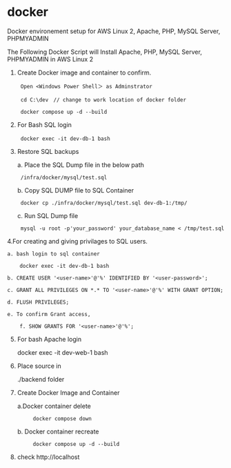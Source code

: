 # docker
Docker environement setup for AWS Linux 2, Apache, PHP, MySQL Server, PHPMYADMIN

The Following Docker Script will Install Apache, PHP, MySQL Server, PHPMYADMIN in AWS Linux 2

1. Create Docker image and container to confirm.
	
 		Open <Windows Power Shell＞ as Adminstrator
	
 		cd C:\dev　// change to work location of docker folder		
	
 		docker compose up -d --build


2. For Bash SQL login															

		docker exec -it dev-db-1 bash　


3. Restore SQL backups
	
   	a. Place the SQL Dump file in the below path
	
  		/infra/docker/mysql/test.sql	

   	b. Copy SQL DUMP file to SQL Container
	
  		docker cp ./infra/docker/mysql/test.sql dev-db-1:/tmp/	
	
 	c. Run SQL Dump file
	
  		mysql -u root -p'your_password' your_database_name < /tmp/test.sql


4.For creating and giving privilages to SQL users.

  	a. bash login to sql container
  
		docker exec -it dev-db-1 bash
  
  	b. CREATE USER '<user-name>'@'%' IDENTIFIED BY '<user-password>';
  
  	c. GRANT ALL PRIVILEGES ON *.* TO '<user-name>'@'%' WITH GRANT OPTION;
  	
   	d. FLUSH PRIVILEGES;
  	
   	e. To confirm Grant access,
      
      	f. SHOW GRANTS FOR '<user-name>'@'%';

5. For bash Apache login

   	docker exec -it dev-web-1 bash

6. Place source in

   	./backend folder

7. Create Docker Image and Container
	
 	a.Docker container delete
	
      		docker compose down		
	
	 b. Docker container recreate		
	
      		docker compose up -d --build		

9. check http://localhost
